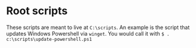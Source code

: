 # Root scripts

These scripts are meant to live at `C:\scripts`. An example is the script that updates Windows Powershell via `winget`. You would call it with `$ . c:\scripts\update-powershell.ps1`